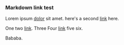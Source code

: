### Markdown link test

Lorem ipsum [dolor](node://2) sit amet. here's a second [link](https://www.google.com) here.

One two [link](https://www.google.com). Three Four [link](http://ddg.com) five six.

Bababa.

